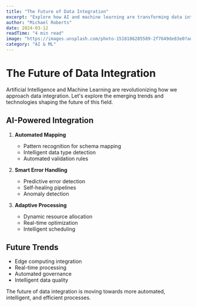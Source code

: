 ```yaml
---
title: "The Future of Data Integration"
excerpt: "Explore how AI and machine learning are transforming data integration processes."
author: "Michael Roberts"
date: 2024-03-12
readTime: "4 min read"
image: "https://images.unsplash.com/photo-1518186285589-2f7649de83e0?auto=format&fit=crop&q=80&w=800"
category: "AI & ML"
---
```


# The Future of Data Integration

Artificial Intelligence and Machine Learning are revolutionizing how we approach data integration. Let's explore the emerging trends and technologies shaping the future of this field.

## AI-Powered Integration

1. **Automated Mapping**
   - Pattern recognition for schema mapping
   - Intelligent data type detection
   - Automated validation rules

2. **Smart Error Handling**
   - Predictive error detection
   - Self-healing pipelines
   - Anomaly detection

3. **Adaptive Processing**
   - Dynamic resource allocation
   - Real-time optimization
   - Intelligent scheduling

## Future Trends

- Edge computing integration
- Real-time processing
- Automated governance
- Intelligent data quality

The future of data integration is moving towards more automated, intelligent, and efficient processes.